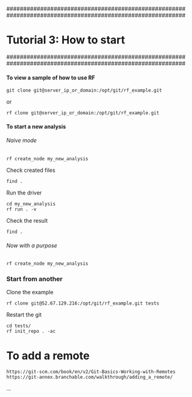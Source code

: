 #####################################################
#####################################################

# Tutorial 3: How to start

#####################################################
#####################################################

#### To view a sample of how to use RF

```
git clone git@server_ip_or_domain:/opt/git/rf_example.git
```

or 

```
rf clone git@server_ip_or_domain:/opt/git/rf_example.git
```

#### To start a new analysis

###### Naive mode
```
rf create_node my_new_analysis
```

Check created files
```
find .
```

Run the driver
```
cd my_new_analysis
rf run . -v
```

Check the result
```
find .
```

###### Now with a purpose
```
rf create_node my_new_analysis
```

### Start from another

Clone the example
```
rf clone git@52.67.129.216:/opt/git/rf_example.git tests
```

Restart the git
```
cd tests/
rf init_repo . -ac
```


# To add a remote

```
https://git-scm.com/book/en/v2/Git-Basics-Working-with-Remotes
https://git-annex.branchable.com/walkthrough/adding_a_remote/
```

...

